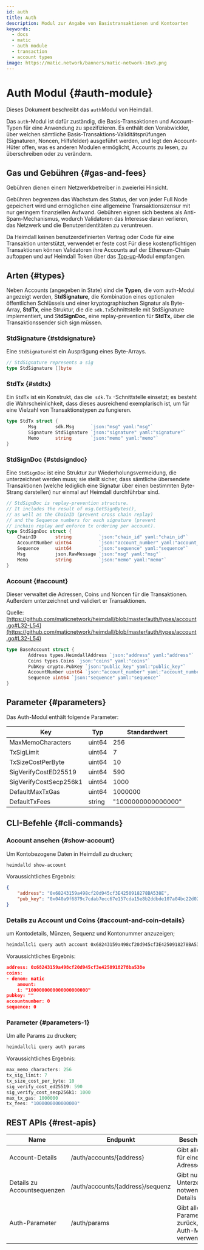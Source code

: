```yaml
---
id: auth
title: Auth
description: Modul zur Angabe von Basistransaktionen und Kontoarten
keywords:
  - docs
  - matic
  - auth module
  - transaction
  - account types
image: https://matic.network/banners/matic-network-16x9.png
---
```

# Auth Modul {#auth-module}

Dieses Dokument beschreibt das `auth`Modul von Heimdall.

Das `auth`-Modul ist dafür zuständig, die Basis-Transaktionen und Account-Typen für eine Anwendung zu spezifizieren. Es enthält den Vorabwickler, über welchen sämtliche Basis-Transaktions-Validitätsprüfungen (Signaturen, Noncen, Hilfsfelder) ausgeführt werden, und legt den Account-Hüter offen, was es anderen Modulen ermöglicht, Accounts zu lesen, zu überschreiben oder zu verändern.

## Gas und Gebühren {#gas-and-fees}

Gebühren dienen einem Netzwerkbetreiber in zweierlei Hinsicht.

Gebühren begrenzen das Wachstum des Status, der von jeder Full Node gepeichert wird und ermöglichen eine allgemeine Transaktionszensur mit nur geringem finanziellen Aufwand. Gebühren eignen sich bestens als Anti-Spam-Mechanismus, wodurch Validatoren das Interesse daran verlieren, das Netzwerk und die Benutzeridentitäten zu veruntreuen.

Da Heimdall keinen benutzerdefinierten Vertrag oder Code für eine Transaktion unterstützt, verwendet er feste cost Für diese kostenpflichtigen Transaktionen können Validatoren ihre Accounts auf der Ethereum-Chain auftoppen und auf Heimdall Token über das [Top-up](Topup.md)-Modul empfangen.

## Arten {#types}

Neben Accounts (angegeben in State) sind die **Typen**, die vom auth-Modul angezeigt werden, S**tdSignature,** die Kombination eines optionalen öffentlichen Schlüssels und einer kryptographischen Signatur als Byte-Array, **StdTx**, eine Struktur, die die `sdk.Tx`Schnittstelle mit StdSignature implementiert, und S**tdSignDoc,** eine replay-prevention für **StdTx,** über die Transaktionssender sich sign müssen.

### StdSignature {#stdsignature}

Eine `StdSignature`ist ein Ausprägung eines Byte-Arrays.

```go
// StdSignature represents a sig
type StdSignature []byte
```

### StdTx {#stdtx}

Ein `StdTx` ist ein Konstrukt, das die  `sdk.Tx` -Schnittstelle einsetzt; es besteht die Wahrscheinlichkeit, dass dieses ausreichend exemplarisch ist, um für eine Vielzahl von Transaktionstypen zu fungieren.

```go
type StdTx struct {
		Msg       sdk.Msg      `json:"msg" yaml:"msg"`
		Signature StdSignature `json:"signature" yaml:"signature"`
		Memo      string       `json:"memo" yaml:"memo"`
}
```

### StdSignDoc {#stdsigndoc}

Eine `StdSignDoc` ist eine Struktur zur Wiederholungsvermeidung, die unterzeichnet werden muss; sie stellt sicher, dass sämtliche übersendete Transaktionen (welche lediglich eine Signatur über einen bestimmten Byte-Strang darstellen) nur einmal auf Heimdall durchführbar sind.

```go
// StdSignDoc is replay-prevention structure.
// It includes the result of msg.GetSignBytes(),
// as well as the ChainID (prevent cross chain replay)
// and the Sequence numbers for each signature (prevent
// inchain replay and enforce tx ordering per account).
type StdSignDoc struct {
	ChainID       string          `json:"chain_id" yaml:"chain_id"`
	AccountNumber uint64          `json:"account_number" yaml:"account_number"`
	Sequence      uint64          `json:"sequence" yaml:"sequence"`
	Msg           json.RawMessage `json:"msg" yaml:"msg"`
	Memo          string          `json:"memo" yaml:"memo"`
}
```

### Account {#account}

Dieser verwaltet die Adressen, Coins und Noncen für die Transaktionen. Außerdem unterzeichnet und validiert er Transaktionen.

Quelle: [https://github.com/maticnetwork/heimdall/blob/master/auth/types/account.go#L32-L54](https://github.com/maticnetwork/heimdall/blob/master/auth/types/account.go#L32-L54)

```go
type BaseAccount struct {
		Address types.HeimdallAddress `json:"address" yaml:"address"`
		Coins types.Coins `json:"coins" yaml:"coins"`
		PubKey crypto.PubKey `json:"public_key" yaml:"public_key"`
		AccountNumber uint64 `json:"account_number" yaml:"account_number"`
		Sequence uint64 `json:"sequence" yaml:"sequence"`
}
```

## Parameter {#parameters}

Das Auth-Modul enthält folgende Parameter:

| Key | Typ | Standardwert |
|----------------------|------|------------------|
| MaxMemoCharacters | uint64 | 256 |
| TxSigLimit | uint64 | 7 |
| TxSizeCostPerByte | uint64 | 10 |
| SigVerifyCostED25519 | uint64 | 590 |
| SigVerifyCostSecp256k1 | uint64 | 1000 |
| DefaultMaxTxGas | uint64 | 1000000 |
| DefaultTxFees | string | "1000000000000000" |


## CLI-Befehle {#cli-commands}

### Account ansehen {#show-account}

Um Kontobezogene Daten in Heimdall zu drucken;

```bash
heimdalld show-account
```

Voraussichtliches Ergebnis:

```json
{
	"address": "0x68243159a498cf20d945cf3E4250918278BA538E",
	"pub_key": "0x040a9f6879c7cdab7ecc67e157cda15e8b2ddbde107a04bc22d02f50032e393f6360a05e85c7c1ecd201ad30dfb886af12dd02b47e4463f6f0f6f94159dc9f10b8"
}
```

### Details zu Account und Coins {#account-and-coin-details}

um Kontodetails, Münzen, Sequenz und Kontonummer anzuzeigen;

```bash
heimdallcli query auth account 0x68243159a498cf20d945cf3E4250918278BA538E --trust-node
```

Voraussichtliches Ergebnis:

```json
address: 0x68243159a498cf20d945cf3e4250918278ba538e
coins:
- denom: matic
    amount:
    i: "1000000000000000000000"
pubkey: ""
accountnumber: 0
sequence: 0
```

### Parameter {#parameters-1}

Um alle Params zu drucken;

```go
heimdallcli query auth params
```

Voraussichtliches Ergebnis:

```go
max_memo_characters: 256
tx_sig_limit: 7
tx_size_cost_per_byte: 10
sig_verify_cost_ed25519: 590
sig_verify_cost_secp256k1: 1000
max_tx_gas: 1000000
tx_fees: "1000000000000000"
```

## REST APIs {#rest-apis}

| Name | Endpunkt | Beschreibung |
|----------------------|--------|------------------|
| Account-Details | /auth/accounts/{address} | Gibt alle Details für eine Adresse zurück |
| Details zu Accountsequenzen | /auth/accounts/{address}/sequenz | Gibt nur für die Unterzeichnung notwendige Details zurück |
| Auth-Parameter | /auth/params | Gibt alle Parameter zurück, die das Auth-Modul verwendet |
